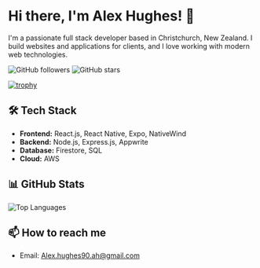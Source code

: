 # Hi there, I'm Alex Hughes! 👋

I'm a passionate full stack developer based in Christchurch, New Zealand. I build websites and applications for clients, and I love working with modern web technologies.

![GitHub followers](https://img.shields.io/github/followers/Mrmcmxc?label=Follow&style=social)
![GitHub stars](https://img.shields.io/github/stars/Mrmcmxc?affiliations=OWNER%2CCOLLABORATOR&style=social)

[![trophy](https://github-profile-trophy.vercel.app/?username=Mrmcmxc)](https://github.com/ryo-ma/github-profile-trophy)
## 🛠️ Tech Stack

- **Frontend:** React.js, React Native, Expo, NativeWind
- **Backend:** Node.js, Express.js, Appwrite
- **Database:** Firestore, SQL
- **Cloud:** AWS

## 📊 GitHub Stats

![Top Languages](https://github-readme-stats.vercel.app/api/top-langs/?username=Mrmcmxc&layout=compact&theme=radical)


## 📫 How to reach me
- Email: Alex.hughes90.ah@gmail.com
